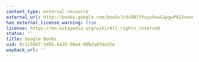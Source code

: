 ```yaml
---
content_type: external-resource
external_url: http://books.google.com/books?id=RBlYYuyshzwC&pg=PA13=onepage
has_external_license_warning: true
license: https://en.wikipedia.org/wiki/All_rights_reserved
status: ''
title: Google Books
uid: 8c1c5987-3d95-4a29-90a4-99b2a6fde35e
wayback_url: ''
---
```


